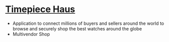 
# <a href="https://www.timepiecehaus.com.au/">Timepiece Haus</a>
 - Application to connect millions of buyers and sellers around the world to browse and securely shop the best watches around the globe
 - Multivendor Shop
 
